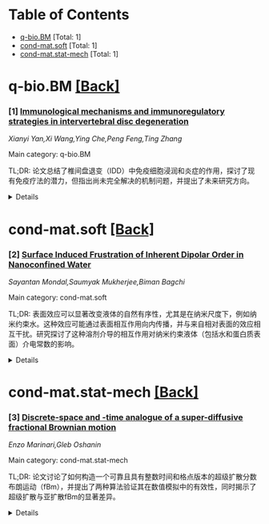 <div id=toc></div>

# Table of Contents

- [q-bio.BM](#q-bio.BM) [Total: 1]
- [cond-mat.soft](#cond-mat.soft) [Total: 1]
- [cond-mat.stat-mech](#cond-mat.stat-mech) [Total: 1]


<div id='q-bio.BM'></div>

# q-bio.BM [[Back]](#toc)

### [1] [Immunological mechanisms and immunoregulatory strategies in intervertebral disc degeneration](https://arxiv.org/abs/2506.09336)
*Xianyi Yan,Xi Wang,Ying Che,Peng Feng,Ting Zhang*

Main category: q-bio.BM

TL;DR: 论文总结了椎间盘退变（IDD）中免疫细胞浸润和炎症的作用，探讨了现有免疫疗法的潜力，但指出尚未完全解决的机制问题，并提出了未来研究方向。


<details>
  <summary>Details</summary>
Motivation: 研究椎间盘退变过程中的免疫失调和炎症反应，旨在开发创新免疫疗法以促进组织再生。

Method: 分析了IDD中免疫细胞的异质性、炎症通路的失调，并评估了外泌体治疗、CRISPR/Cas9基因编辑等新兴免疫疗法。

Result: 现有疗法显示出调控免疫响应的潜力，但未能完全解决炎症记忆和免疫代谢轴机制，且存在组织再生与免疫稳态的平衡问题。

Conclusion: 未来需结合单细胞和空间转录组学等跨学科方法，开发靶向免疫调节与再生工程结合的综合性疗法，推动临床转化。

Abstract: Intervertebral discs are avascular and maintain immune privilege. However,
during intervertebral disc degeneration (IDD), this barrier is disrupted,
leading to extensive immune cell infiltration and localized inflammation. In
degenerated discs, macrophages, T lymphocytes, neutrophils, and granulocytic
myeloid-derived suppressor cells (G-MDSCs) are key players, exhibiting
functional heterogeneity. Dysregulated activation of inflammatory pathways,
including nuclear factor kappa-B (NF-kappaB), interleukin-17 (IL-17), and
nucleotide-binding oligomerization domain-like receptor protein 3 (NLRP3)
inflammasome activation, drives local pro-inflammatory responses, leading to
cell apoptosis and extracellular matrix (ECM) degradation. Innovative
immunotherapies, including exosome-based treatments, CRISPR/Cas9-mediated gene
editing, and chemokine-loaded hydrogel systems, have shown promise in reshaping
the immunological niche of intervertebral discs. These strategies can modulate
dysregulated immune responses and create a supportive environment for tissue
regeneration. However, current studies have not fully elucidated the mechanisms
of inflammatory memory and the immunometabolic axis, and they face challenges
in balancing tissue regeneration with immune homeostasis. Future studies should
employ interdisciplinary approaches such as single-cell and spatial
transcriptomics to map a comprehensive immune atlas of IDD, elucidate
intercellular crosstalk and signaling networks, and develop integrated
therapies combining targeted immunomodulation with regenerative engineering,
thereby facilitating the clinical translation of effective IDD treatments.

</details>


<div id='cond-mat.soft'></div>

# cond-mat.soft [[Back]](#toc)

### [2] [Surface Induced Frustration of Inherent Dipolar Order in Nanoconfined Water](https://arxiv.org/abs/2506.09809)
*Sayantan Mondal,Saumyak Mukherjee,Biman Bagchi*

Main category: cond-mat.soft

TL;DR: 表面效应可以显著改变液体的自然有序性，尤其是在纳米尺度下，例如纳米约束水。这种效应可能通过表面相互作用向内传播，并与来自相对表面的效应相互干扰。研究探讨了这种溶剂介导的相互作用对纳米约束液体（包括水和蛋白质表面）介电常数的影响。


<details>
  <summary>Details</summary>
Motivation: 探究表面如何通过取向重排和改变水分子间的横相关来影响纳米约束液体（如水）和蛋白质表面的介电性质。

Method: 通过分子动力学模拟和统计分析，研究纳米狭缝孔隙、纳米管/圆柱和纳米球的约束环境，以及具有不同结构特征的蛋白质水化层。

Result: 研究发现蛋白质水化层中存在有趣的取向排列，产生了长程分子横相关。研究还表明，水分子间的横相关长度尺度受约束环境显著影响。

Conclusion: 表面效应对纳米约束液体和生物分子的介电性质具有重要影响，尤其是在水或蛋白质表面的约束环境中，这种效应可以通过取向和横相关传播到较长距离。

Abstract: Surface effects could play a dominant role in modifying the natural liquid
order. In some cases, the effects of the surface interactions can propagate
inwards, and even can interfere with a similar propagation from opposite
surfaces. This can be particularly evident in liquid water under
nano-confinement. The large dipolar cross-correlations among distinct molecules
that give rise to the unusually large dielectric constant of water (and in turn
owe their origin to the extended hydrogen bond (HB) network) can get perturbed
by surfaces. The perturbation can propagate inwards and then interfere with the
one from the opposite surface if confinement is only a few layers wide. This
can give rise to short-to-intermediate range solvent-mediated interaction
between two surfaces. Here we study the effects of such interactions on the
dielectric constant of nano-confined liquids, not just water but also ordering
at protein surfaces. The surfaces work at two levels: (i) induce orientational
realignment, and (ii) alter the cross-correlations between water molecules.
Molecular dynamics simulations and statistical analyses are used to address
these aspects in confinement of slit pores, nano tube/cylinder, and nano
sphere. In addition, we consider the hydration layers of multiple proteins with
vastly different structural features. These studies give us a measure of the
extent or the length scale of cross-correlations between dipole moments of
water molecules. We find an interesting orientational arrangement in the
protein hydration layers, giving rise to long-range molecular
cross-correlations. To decouple the effect of HB from the effect of geometry,
we additionally study acetonitrile under nanoconfinement. Importantly, while a
protein's interior is characterized by a small dielectric constant, the dipole
moment of a peptide bond is large, and thus susceptible to fluctuations in
water.

</details>


<div id='cond-mat.stat-mech'></div>

# cond-mat.stat-mech [[Back]](#toc)

### [3] [Discrete-space and -time analogue of a super-diffusive fractional Brownian motion](https://arxiv.org/abs/2506.09921)
*Enzo Marinari,Gleb Oshanin*

Main category: cond-mat.stat-mech

TL;DR: 论文讨论了如何构造一个可靠且具有整数时间和格点版本的超级扩散分数布朗运动（fBm），并提出了两种算法验证其在数值模拟中的有效性，同时揭示了超级扩散与亚扩散fBm的显著差异。


<details>
  <summary>Details</summary>
Motivation: 研究超级扩散fBm的格点和整数时间版本，以解决实际实验中非马尔可夫高斯随机过程的建模问题，并探索其与亚扩散fBm的本质区别。

Method: 提出两种算法，通过数值模拟验证格点随机行走与标准fBm的协方差函数和轨迹一致性。

Result: 算法成功复现了超级扩散fBm的特性，并揭示了其与亚扩散fBm的本质差异。

Conclusion: 超级扩散fBm的格点和整数时间版本可可靠构造，但其亚扩散版本的构造仍是一个开放性问题；两种fBm本质上有显著不同。

Abstract: We discuss how to construct reliably well "a lattice and an integer time"
version of a super-diffusive continuous-space and -time fractional Brownian
motion (fBm) -- an experimentally-relevant non-Markovian Gaussian stochastic
process with an everlasting power-law memory on the time-evolution of thermal
noises extending over the entire past. We propose two algorithms, which are
both validated by extensive numerical simulations showing that the ensuing
lattice random walks have not only the same power-law covariance function as
the standard fBm, but also individual trajectories follow those of the
super-diffusive fBm. Finding a lattice and an integer time analogue of a
sub-diffusion fBm, which is an anti-persistent process, remains a challenging
open problem. Our results also clarify the relevant difference between
sub-diffusive and super-diffusive fBm, that are frequently seen as two very
analogous realizations of processes with memory. They are indeed substantially
different.

</details>
